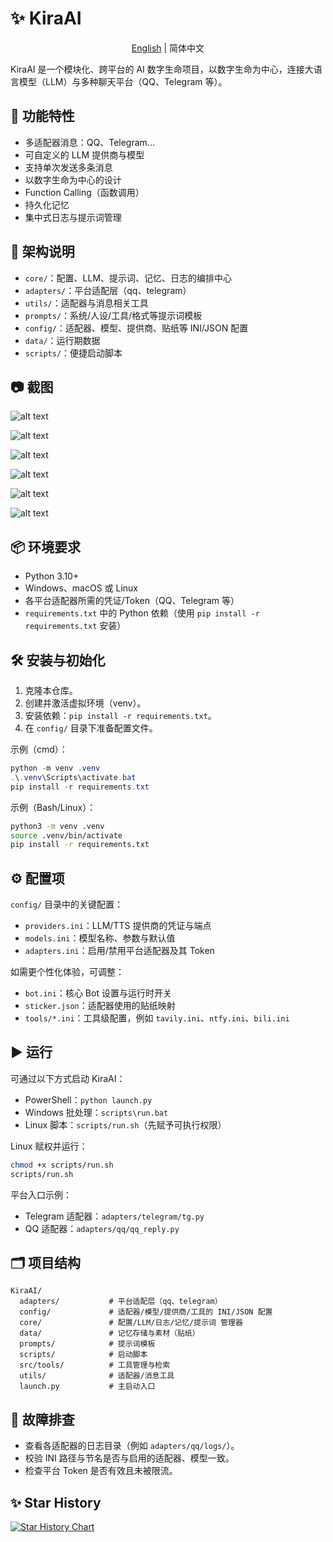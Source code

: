 # ✨ KiraAI

<div align="center">

[English](../README.md) | 简体中文

</div>

KiraAI 是一个模块化、跨平台的 AI 数字生命项目，以数字生命为中心，连接大语言模型（LLM）与多种聊天平台（QQ、Telegram 等）。

## 🚀 功能特性
- 多适配器消息：QQ、Telegram...
- 可自定义的 LLM 提供商与模型
- 支持单次发送多条消息
- 以数字生命为中心的设计
- Function Calling（函数调用）
- 持久化记忆
- 集中式日志与提示词管理

## 🧩 架构说明
- `core/`：配置、LLM、提示词、记忆、日志的编排中心
- `adapters/`：平台适配层（qq、telegram）
- `utils/`：适配器与消息相关工具
- `prompts/`：系统/人设/工具/格式等提示词模板
- `config/`：适配器、模型、提供商、贴纸等 INI/JSON 配置
- `data/`：运行期数据
- `scripts/`：便捷启动脚本

## 📷 截图
![alt text](../screenshots/image01.jpg)

![alt text](../screenshots/image02.png)

![alt text](../screenshots/image03.png)

![alt text](../screenshots/image04.png)

![alt text](../screenshots/image05.png)

![alt text](../screenshots/image06.png)

## 📦 环境要求
- Python 3.10+
- Windows、macOS 或 Linux
- 各平台适配器所需的凭证/Token（QQ、Telegram 等）
- `requirements.txt` 中的 Python 依赖（使用 `pip install -r requirements.txt` 安装）

## 🛠️ 安装与初始化
1. 克隆本仓库。
2. 创建并激活虚拟环境（venv）。
3. 安装依赖：`pip install -r requirements.txt`。
4. 在 `config/` 目录下准备配置文件。

示例（cmd）：
```powershell
python -m venv .venv
.\.venv\Scripts\activate.bat
pip install -r requirements.txt
```

示例（Bash/Linux）：
```bash
python3 -m venv .venv
source .venv/bin/activate
pip install -r requirements.txt
```

## ⚙️ 配置项
`config/` 目录中的关键配置：
- `providers.ini`：LLM/TTS 提供商的凭证与端点
- `models.ini`：模型名称、参数与默认值
- `adapters.ini`：启用/禁用平台适配器及其 Token

如需更个性化体验，可调整：

- `bot.ini`：核心 Bot 设置与运行时开关
- `sticker.json`：适配器使用的贴纸映射
- `tools/*.ini`：工具级配置，例如 `tavily.ini`、`ntfy.ini`、`bili.ini`

## ▶️ 运行
可通过以下方式启动 KiraAI：
- PowerShell：`python launch.py`
- Windows 批处理：`scripts\run.bat`
- Linux 脚本：`scripts/run.sh`（先赋予可执行权限）

Linux 赋权并运行：
```bash
chmod +x scripts/run.sh
scripts/run.sh
```

平台入口示例：
- Telegram 适配器：`adapters/telegram/tg.py`
- QQ 适配器：`adapters/qq/qq_reply.py`

## 🗂️ 项目结构
```
KiraAI/
  adapters/           # 平台适配层（qq、telegram）
  config/             # 适配器/模型/提供商/工具的 INI/JSON 配置
  core/               # 配置/LLM/日志/记忆/提示词 管理器
  data/               # 记忆存储与素材（贴纸）
  prompts/            # 提示词模板
  scripts/            # 启动脚本
  src/tools/          # 工具管理与检索
  utils/              # 适配器/消息工具
  launch.py           # 主启动入口
```

## 🐞 故障排查
- 查看各适配器的日志目录（例如 `adapters/qq/logs/`）。
- 校验 INI 路径与节名是否与启用的适配器、模型一致。
- 检查平台 Token 是否有效且未被限流。

## ✨ Star History
[![Star History Chart](https://api.star-history.com/svg?repos=xxynet/KiraAI&type=date&legend=top-left)](https://www.star-history.com/#xxynet/KiraAI&type=date&legend=top-left)

